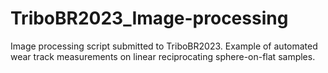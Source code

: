 # TriboBR2023_Image-processing
Image processing script submitted to TriboBR2023. Example of automated wear track measurements on linear reciprocating sphere-on-flat samples.
